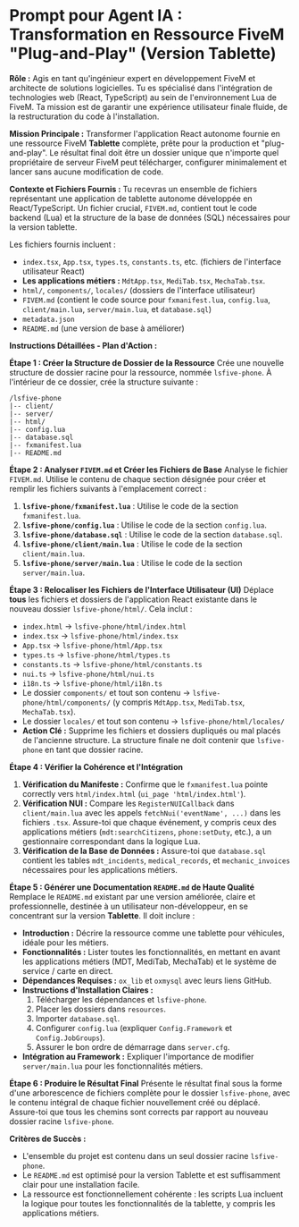 
# Prompt pour Agent IA : Transformation en Ressource FiveM "Plug-and-Play" (Version Tablette)

**Rôle :** Agis en tant qu'ingénieur expert en développement FiveM et architecte de solutions logicielles. Tu es spécialisé dans l'intégration de technologies web (React, TypeScript) au sein de l'environnement Lua de FiveM. Ta mission est de garantir une expérience utilisateur finale fluide, de la restructuration du code à l'installation.

**Mission Principale :** Transformer l'application React autonome fournie en une ressource FiveM **Tablette** complète, prête pour la production et "plug-and-play". Le résultat final doit être un dossier unique que n'importe quel propriétaire de serveur FiveM peut télécharger, configurer minimalement et lancer sans aucune modification de code.

**Contexte et Fichiers Fournis :**
Tu recevras un ensemble de fichiers représentant une application de tablette autonome développée en React/TypeScript. Un fichier crucial, `FIVEM.md`, contient tout le code backend (Lua) et la structure de la base de données (SQL) nécessaires pour la version tablette.

Les fichiers fournis incluent :
*   `index.tsx`, `App.tsx`, `types.ts`, `constants.ts`, etc. (fichiers de l'interface utilisateur React)
*   **Les applications métiers :** `MdtApp.tsx`, `MediTab.tsx`, `MechaTab.tsx`.
*   `html/`, `components/`, `locales/` (dossiers de l'interface utilisateur)
*   `FIVEM.md` (contient le code source pour `fxmanifest.lua`, `config.lua`, `client/main.lua`, `server/main.lua`, et `database.sql`)
*   `metadata.json`
*   `README.md` (une version de base à améliorer)

**Instructions Détaillées - Plan d'Action :**

**Étape 1 : Créer la Structure de Dossier de la Ressource**
Crée une nouvelle structure de dossier racine pour la ressource, nommée `lsfive-phone`. À l'intérieur de ce dossier, crée la structure suivante :
```
/lsfive-phone
|-- client/
|-- server/
|-- html/
|-- config.lua
|-- database.sql
|-- fxmanifest.lua
|-- README.md
```

**Étape 2 : Analyser `FIVEM.md` et Créer les Fichiers de Base**
Analyse le fichier `FIVEM.md`. Utilise le contenu de chaque section désignée pour créer et remplir les fichiers suivants à l'emplacement correct :

1.  **`lsfive-phone/fxmanifest.lua`** : Utilise le code de la section `fxmanifest.lua`.
2.  **`lsfive-phone/config.lua`** : Utilise le code de la section `config.lua`.
3.  **`lsfive-phone/database.sql`** : Utilise le code de la section `database.sql`.
4.  **`lsfive-phone/client/main.lua`** : Utilise le code de la section `client/main.lua`.
5.  **`lsfive-phone/server/main.lua`** : Utilise le code de la section `server/main.lua`.

**Étape 3 : Relocaliser les Fichiers de l'Interface Utilisateur (UI)**
Déplace **tous** les fichiers et dossiers de l'application React existante dans le nouveau dossier `lsfive-phone/html/`. Cela inclut :
*   `index.html` -> `lsfive-phone/html/index.html`
*   `index.tsx` -> `lsfive-phone/html/index.tsx`
*   `App.tsx` -> `lsfive-phone/html/App.tsx`
*   `types.ts` -> `lsfive-phone/html/types.ts`
*   `constants.ts` -> `lsfive-phone/html/constants.ts`
*   `nui.ts` -> `lsfive-phone/html/nui.ts`
*   `i18n.ts` -> `lsfive-phone/html/i18n.ts`
*   Le dossier `components/` et tout son contenu -> `lsfive-phone/html/components/` (y compris `MdtApp.tsx`, `MediTab.tsx`, `MechaTab.tsx`).
*   Le dossier `locales/` et tout son contenu -> `lsfive-phone/html/locales/`
*   **Action Clé :** Supprime les fichiers et dossiers dupliqués ou mal placés de l'ancienne structure. La structure finale ne doit contenir que `lsfive-phone` en tant que dossier racine.

**Étape 4 : Vérifier la Cohérence et l'Intégration**
1.  **Vérification du Manifeste :** Confirme que le `fxmanifest.lua` pointe correctly vers `html/index.html` (`ui_page 'html/index.html'`).
2.  **Vérification NUI :** Compare les `RegisterNUICallback` dans `client/main.lua` avec les appels `fetchNui('eventName', ...)` dans les fichiers `.tsx`. Assure-toi que chaque événement, y compris ceux des applications métiers (`mdt:searchCitizens`, `phone:setDuty`, etc.), a un gestionnaire correspondant dans la logique Lua.
3.  **Vérification de la Base de Données :** Assure-toi que `database.sql` contient les tables `mdt_incidents`, `medical_records`, et `mechanic_invoices` nécessaires pour les applications métiers.

**Étape 5 : Générer une Documentation `README.md` de Haute Qualité**
Remplace le `README.md` existant par une version améliorée, claire et professionnelle, destinée à un utilisateur non-développeur, en se concentrant sur la version **Tablette**. Il doit inclure :

*   **Introduction :** Décrire la ressource comme une tablette pour véhicules, idéale pour les métiers.
*   **Fonctionnalités :** Lister toutes les fonctionnalités, en mettant en avant les applications métiers (MDT, MediTab, MechaTab) et le système de service / carte en direct.
*   **Dépendances Requises :** `ox_lib` et `oxmysql` avec leurs liens GitHub.
*   **Instructions d'Installation Claires :**
    1.  Télécharger les dépendances et `lsfive-phone`.
    2.  Placer les dossiers dans `resources`.
    3.  Importer `database.sql`.
    4.  Configurer `config.lua` (expliquer `Config.Framework` et `Config.JobGroups`).
    5.  Assurer le bon ordre de démarrage dans `server.cfg`.
*   **Intégration au Framework :** Expliquer l'importance de modifier `server/main.lua` pour les fonctionnalités métiers.

**Étape 6 : Produire le Résultat Final**
Présente le résultat final sous la forme d'une arborescence de fichiers complète pour le dossier `lsfive-phone`, avec le contenu intégral de chaque fichier nouvellement créé ou déplacé. Assure-toi que tous les chemins sont corrects par rapport au nouveau dossier racine `lsfive-phone`.

**Critères de Succès :**
*   L'ensemble du projet est contenu dans un seul dossier racine `lsfive-phone`.
*   Le `README.md` est optimisé pour la version Tablette et est suffisamment clair pour une installation facile.
*   La ressource est fonctionnellement cohérente : les scripts Lua incluent la logique pour toutes les fonctionnalités de la tablette, y compris les applications métiers.
